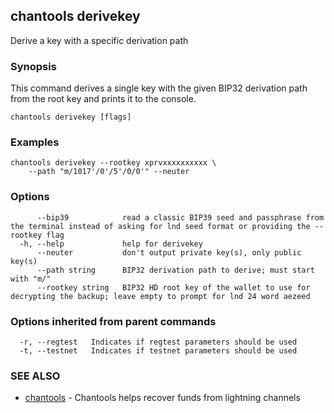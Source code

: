 ## chantools derivekey

Derive a key with a specific derivation path

### Synopsis

This command derives a single key with the given BIP32
derivation path from the root key and prints it to the console.

```
chantools derivekey [flags]
```

### Examples

```
chantools derivekey --rootkey xprvxxxxxxxxxx \
	--path "m/1017'/0'/5'/0/0'" --neuter
```

### Options

```
      --bip39            read a classic BIP39 seed and passphrase from the terminal instead of asking for lnd seed format or providing the --rootkey flag
  -h, --help             help for derivekey
      --neuter           don't output private key(s), only public key(s)
      --path string      BIP32 derivation path to derive; must start with "m/"
      --rootkey string   BIP32 HD root key of the wallet to use for decrypting the backup; leave empty to prompt for lnd 24 word aezeed
```

### Options inherited from parent commands

```
  -r, --regtest   Indicates if regtest parameters should be used
  -t, --testnet   Indicates if testnet parameters should be used
```

### SEE ALSO

* [chantools](chantools.md)	 - Chantools helps recover funds from lightning channels

